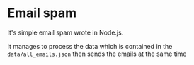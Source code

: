 # Email spam

It's simple email spam wrote in Node.js.

It manages to process the data which is contained in the `data/all_emails.json` then sends the emails at the same time
